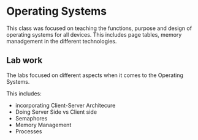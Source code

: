 # Operating Systems
This class was focused on teaching the functions, purpose and design of operating systems for all devices. This includes page tables, memory manadgement in the different technologies.

## Lab work
The labs focused on different aspects when it comes to the Operating Systems.

This includes:
- incorporating Client-Server Architecure
- Doing Server Side vs Client side
- Semaphores
- Memory Management
- Processes
